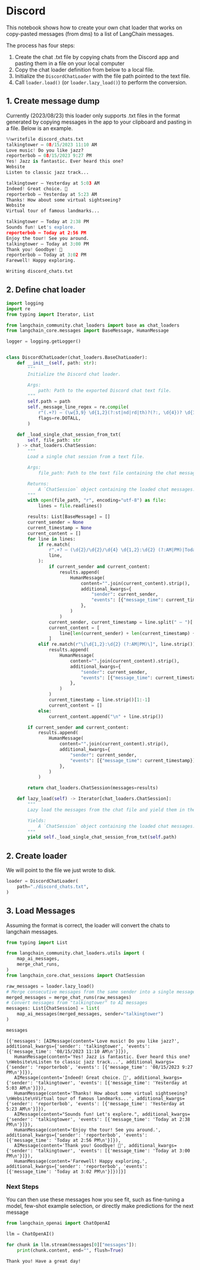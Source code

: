 # Discord

This notebook shows how to create your own chat loader that works on copy-pasted messages (from dms) to a list of LangChain messages.

The process has four steps:
1. Create the chat .txt file by copying chats from the Discord app and pasting them in a file on your local computer
2. Copy the chat loader definition from below to a local file.
3. Initialize the `DiscordChatLoader` with the file path pointed to the text file.
4. Call `loader.load()` (or `loader.lazy_load()`) to perform the conversion.

## 1. Create message dump

Currently (2023/08/23) this loader only supports .txt files in the format generated by copying messages in the app to your clipboard and pasting in a file. Below is an example.


```python
%%writefile discord_chats.txt
talkingtower — 08/15/2023 11:10 AM
Love music! Do you like jazz?
reporterbob — 08/15/2023 9:27 PM
Yes! Jazz is fantastic. Ever heard this one?
Website
Listen to classic jazz track...

talkingtower — Yesterday at 5:03 AM
Indeed! Great choice. 🎷
reporterbob — Yesterday at 5:23 AM
Thanks! How about some virtual sightseeing?
Website
Virtual tour of famous landmarks...

talkingtower — Today at 2:38 PM
Sounds fun! Let's explore.
reporterbob — Today at 2:56 PM
Enjoy the tour! See you around.
talkingtower — Today at 3:00 PM
Thank you! Goodbye! 👋
reporterbob — Today at 3:02 PM
Farewell! Happy exploring.
```

    Writing discord_chats.txt
    

## 2. Define chat loader


```python
import logging
import re
from typing import Iterator, List

from langchain_community.chat_loaders import base as chat_loaders
from langchain_core.messages import BaseMessage, HumanMessage

logger = logging.getLogger()


class DiscordChatLoader(chat_loaders.BaseChatLoader):
    def __init__(self, path: str):
        """
        Initialize the Discord chat loader.

        Args:
            path: Path to the exported Discord chat text file.
        """
        self.path = path
        self._message_line_regex = re.compile(
            r"(.+?) — (\w{3,9} \d{1,2}(?:st|nd|rd|th)?(?:, \d{4})? \d{1,2}:\d{2} (?:AM|PM)|Today at \d{1,2}:\d{2} (?:AM|PM)|Yesterday at \d{1,2}:\d{2} (?:AM|PM))",
            flags=re.DOTALL,
        )

    def _load_single_chat_session_from_txt(
        self, file_path: str
    ) -> chat_loaders.ChatSession:
        """
        Load a single chat session from a text file.

        Args:
            file_path: Path to the text file containing the chat messages.

        Returns:
            A `ChatSession` object containing the loaded chat messages.
        """
        with open(file_path, "r", encoding="utf-8") as file:
            lines = file.readlines()

        results: List[BaseMessage] = []
        current_sender = None
        current_timestamp = None
        current_content = []
        for line in lines:
            if re.match(
                r".+? — (\d{2}/\d{2}/\d{4} \d{1,2}:\d{2} (?:AM|PM)|Today at \d{1,2}:\d{2} (?:AM|PM)|Yesterday at \d{1,2}:\d{2} (?:AM|PM))",
                line,
            ):
                if current_sender and current_content:
                    results.append(
                        HumanMessage(
                            content="".join(current_content).strip(),
                            additional_kwargs={
                                "sender": current_sender,
                                "events": [{"message_time": current_timestamp}],
                            },
                        )
                    )
                current_sender, current_timestamp = line.split(" — ")[:2]
                current_content = [
                    line[len(current_sender) + len(current_timestamp) + 4 :].strip()
                ]
            elif re.match(r"\[\d{1,2}:\d{2} (?:AM|PM)\]", line.strip()):
                results.append(
                    HumanMessage(
                        content="".join(current_content).strip(),
                        additional_kwargs={
                            "sender": current_sender,
                            "events": [{"message_time": current_timestamp}],
                        },
                    )
                )
                current_timestamp = line.strip()[1:-1]
                current_content = []
            else:
                current_content.append("\n" + line.strip())

        if current_sender and current_content:
            results.append(
                HumanMessage(
                    content="".join(current_content).strip(),
                    additional_kwargs={
                        "sender": current_sender,
                        "events": [{"message_time": current_timestamp}],
                    },
                )
            )

        return chat_loaders.ChatSession(messages=results)

    def lazy_load(self) -> Iterator[chat_loaders.ChatSession]:
        """
        Lazy load the messages from the chat file and yield them in the required format.

        Yields:
            A `ChatSession` object containing the loaded chat messages.
        """
        yield self._load_single_chat_session_from_txt(self.path)
```

## 2. Create loader

We will point to the file we just wrote to disk.


```python
loader = DiscordChatLoader(
    path="./discord_chats.txt",
)
```

## 3. Load Messages

Assuming the format is correct, the loader will convert the chats to langchain messages.


```python
from typing import List

from langchain_community.chat_loaders.utils import (
    map_ai_messages,
    merge_chat_runs,
)
from langchain_core.chat_sessions import ChatSession

raw_messages = loader.lazy_load()
# Merge consecutive messages from the same sender into a single message
merged_messages = merge_chat_runs(raw_messages)
# Convert messages from "talkingtower" to AI messages
messages: List[ChatSession] = list(
    map_ai_messages(merged_messages, sender="talkingtower")
)
```


```python
messages
```




    [{'messages': [AIMessage(content='Love music! Do you like jazz?', additional_kwargs={'sender': 'talkingtower', 'events': [{'message_time': '08/15/2023 11:10 AM\n'}]}),
       HumanMessage(content='Yes! Jazz is fantastic. Ever heard this one?\nWebsite\nListen to classic jazz track...', additional_kwargs={'sender': 'reporterbob', 'events': [{'message_time': '08/15/2023 9:27 PM\n'}]}),
       AIMessage(content='Indeed! Great choice. 🎷', additional_kwargs={'sender': 'talkingtower', 'events': [{'message_time': 'Yesterday at 5:03 AM\n'}]}),
       HumanMessage(content='Thanks! How about some virtual sightseeing?\nWebsite\nVirtual tour of famous landmarks...', additional_kwargs={'sender': 'reporterbob', 'events': [{'message_time': 'Yesterday at 5:23 AM\n'}]}),
       AIMessage(content="Sounds fun! Let's explore.", additional_kwargs={'sender': 'talkingtower', 'events': [{'message_time': 'Today at 2:38 PM\n'}]}),
       HumanMessage(content='Enjoy the tour! See you around.', additional_kwargs={'sender': 'reporterbob', 'events': [{'message_time': 'Today at 2:56 PM\n'}]}),
       AIMessage(content='Thank you! Goodbye! 👋', additional_kwargs={'sender': 'talkingtower', 'events': [{'message_time': 'Today at 3:00 PM\n'}]}),
       HumanMessage(content='Farewell! Happy exploring.', additional_kwargs={'sender': 'reporterbob', 'events': [{'message_time': 'Today at 3:02 PM\n'}]})]}]



### Next Steps

You can then use these messages how you see fit, such as fine-tuning a model, few-shot example selection, or directly make predictions for the next message  


```python
from langchain_openai import ChatOpenAI

llm = ChatOpenAI()

for chunk in llm.stream(messages[0]["messages"]):
    print(chunk.content, end="", flush=True)
```

    Thank you! Have a great day!


```python

```
